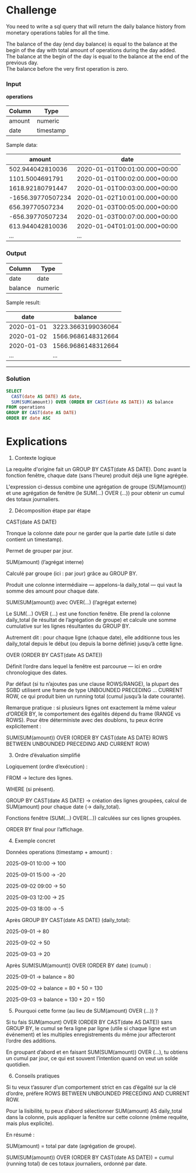 # Challenge

You need to write a sql query that will return the daily balance history from monetary operations tables for all the time.  

The balance of the day (end day balance) is equal to the balance at the begin of the day with total amount of operations during the day added.  
The balance at the begin of the day is equal to the balance at the end of the previous day.  
The balance before the very first operation is zero.  

### Input  

**operations**  

| Column | Type      |
|--------|-----------|
| amount | numeric   |
| date   | timestamp |

Sample data:  

| amount            | date                          |
|-------------------|-------------------------------|
| 502.944042810036  | 2020-01-01T00:01:00.000+00:00 |
| 1101.5004691791   | 2020-01-01T00:02:00.000+00:00 |
| 1618.92180791447  | 2020-01-01T00:03:00.000+00:00 |
| -1656.39770507234 | 2020-01-02T10:01:00.000+00:00 |
| 656.39770507234   | 2020-01-03T00:05:00.000+00:00 |
| -656.39770507234  | 2020-01-03T00:07:00.000+00:00 |
| 613.944042810036  | 2020-01-04T01:01:00.000+00:00 |
| ...               | ...                           |

### Output  

| Column  | Type    |
|---------|---------|
| date    | date    |
| balance | numeric |

Sample result:  

| date       | balance             |
|------------|---------------------|
| 2020-01-01 | 3223.3663199036064  |
| 2020-01-02 | 1566.9686148312664  |
| 2020-01-03 | 1566.9686148312664  |
| ...        | ...                 |

---

### Solution  

```sql
SELECT
  CAST(date AS DATE) AS date,
  SUM(SUM(amount)) OVER (ORDER BY CAST(date AS DATE)) AS balance
FROM operations
GROUP BY CAST(date AS DATE)
ORDER BY date ASC
```

# Explications

1) Contexte logique

La requête d'origine fait un GROUP BY CAST(date AS DATE). Donc avant la fonction fenêtre, chaque date (sans l'heure) produit déjà une ligne agrégée.

L'expression ci-dessus combine une agrégation de groupe (SUM(amount)) et une agrégation de fenêtre (le SUM(...) OVER (...)) pour obtenir un cumul des totaux journaliers.

2) Décomposition étape par étape

CAST(date AS DATE)

Tronque la colonne date pour ne garder que la partie date (utile si date contient un timestamp).

Permet de grouper par jour.

SUM(amount) (l’agrégat interne)

Calculé par groupe (ici : par jour) grâce au GROUP BY.

Produit une colonne intermédiaire — appelons-la daily_total — qui vaut la somme des amount pour chaque date.

SUM(SUM(amount)) avec OVER(...) (l’agrégat externe)

Le SUM(...) OVER (...) est une fonction fenêtre. Elle prend la colonne daily_total (le résultat de l’agrégation de groupe) et calcule une somme cumulative sur les lignes résultantes du GROUP BY.

Autrement dit : pour chaque ligne (chaque date), elle additionne tous les daily_total depuis le début (ou depuis la borne définie) jusqu’à cette ligne.

OVER (ORDER BY CAST(date AS DATE))

Définit l’ordre dans lequel la fenêtre est parcourue — ici en ordre chronologique des dates.

Par défaut (si tu n’ajoutes pas une clause ROWS/RANGE), la plupart des SGBD utilisent une frame de type UNBOUNDED PRECEDING … CURRENT ROW, ce qui produit bien un running total (cumul jusqu’à la date courante).

Remarque pratique : si plusieurs lignes ont exactement la même valeur d’ORDER BY, le comportement des égalités dépend du frame (RANGE vs ROWS). Pour être déterministe avec des doublons, tu peux écrire explicitement :

SUM(SUM(amount)) OVER (ORDER BY CAST(date AS DATE) ROWS BETWEEN UNBOUNDED PRECEDING AND CURRENT ROW)

3) Ordre d’évaluation simplifié

Logiquement (ordre d’exécution) :

FROM → lecture des lignes.

WHERE (si présent).

GROUP BY CAST(date AS DATE) → création des lignes groupées, calcul de SUM(amount) pour chaque date (-> daily_total).

Fonctions fenêtre (SUM(...) OVER(...)) calculées sur ces lignes groupées.

ORDER BY final pour l’affichage.

4) Exemple concret

Données operations (timestamp + amount) :

2025-09-01 10:00 → 100

2025-09-01 15:00 → -20

2025-09-02 09:00 → 50

2025-09-03 12:00 → 25

2025-09-03 18:00 → -5

Après GROUP BY CAST(date AS DATE) (daily_total):

2025-09-01 → 80

2025-09-02 → 50

2025-09-03 → 20

Après SUM(SUM(amount)) OVER (ORDER BY date) (cumul) :

2025-09-01 → balance = 80

2025-09-02 → balance = 80 + 50 = 130

2025-09-03 → balance = 130 + 20 = 150

5) Pourquoi cette forme (au lieu de SUM(amount) OVER (...)) ?

Si tu fais SUM(amount) OVER (ORDER BY CAST(date AS DATE)) sans GROUP BY, le cumul se fera ligne par ligne (utile si chaque ligne est un événement) et les multiples enregistrements du même jour affecteront l’ordre des additions.

En groupant d’abord et en faisant SUM(SUM(amount)) OVER (...), tu obtiens un cumul par jour, ce qui est souvent l’intention quand on veut un solde quotidien.

6) Conseils pratiques

Si tu veux t’assurer d’un comportement strict en cas d’égalité sur la clé d’ordre, préfère ROWS BETWEEN UNBOUNDED PRECEDING AND CURRENT ROW.

Pour la lisibilité, tu peux d’abord sélectionner SUM(amount) AS daily_total dans la colonne, puis appliquer la fenêtre sur cette colonne (même requête, mais plus explicite).

En résumé :

SUM(amount) = total par date (agrégation de groupe).

SUM(SUM(amount)) OVER (ORDER BY CAST(date AS DATE)) = cumul (running total) de ces totaux journaliers, ordonné par date.
